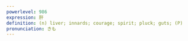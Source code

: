 ```yaml
---
powerlevel: 986
expression: 肝
definition: (n) liver; innards; courage; spirit; pluck; guts; (P)
pronunciation: きも
---
```

